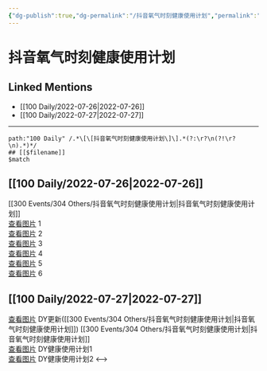```yaml
---
{"dg-publish":true,"dg-permalink":"/抖音氧气时刻健康使用计划","permalink":"/抖音氧气时刻健康使用计划/","created":"2022-12-06T16:58:06.000+08:00","updated":"2023-04-10T17:07:07.000+08:00"}
---
```


# 抖音氧气时刻健康使用计划

## Linked Mentions
- [[100 Daily/2022-07-26\|2022-07-26]]
- [[100 Daily/2022-07-27\|2022-07-27]]


---

```expander
path:"100 Daily" /.*\[\[抖音氧气时刻健康使用计划\]\].*(?:\r?\n(?!\r?\n).*)*/
## [[$filename]]
$match
```
## [[100 Daily/2022-07-26\|2022-07-26]]
[[300 Events/304 Others/抖音氧气时刻健康使用计划\|抖音氧气时刻健康使用计划]]  
[查看图片](https://wx2.sinaimg.cn/large/0088n2Pggy1h4kmma3u5vj30ku112tbb.jpg) 1  
[查看图片](https://wx2.sinaimg.cn/large/0088n2Pggy1h4kmmguv2gj30ku112mzm.jpg) 2  
[查看图片](https://wx1.sinaimg.cn/large/0088n2Pggy1h4kmmqkm63j30ku112q5a.jpg) 3  
[查看图片](https://wx2.sinaimg.cn/large/0088n2Pggy1h4kmn9disoj30ku112mzn.jpg) 4  
[查看图片](https://wx2.sinaimg.cn/large/0088n2Pggy1h4kpkaaynxj30u01hddjz.jpg) 5  
[查看图片](https://wx1.sinaimg.cn/large/0088n2Pggy1h4kpkco6tsj30u01hdtct.jpg) 6
## [[100 Daily/2022-07-27\|2022-07-27]]
[查看图片](https://wx4.sinaimg.cn/large/0088n2Pggy1h4lvtiud7qj30ku112q56.jpg) DY更新([[300 Events/304 Others/抖音氧气时刻健康使用计划\|抖音氧气时刻健康使用计划]])
[[300 Events/304 Others/抖音氧气时刻健康使用计划\|抖音氧气时刻健康使用计划]]  
[查看图片](https://wx2.sinaimg.cn/large/0088n2Pggy1h4lvuoovbdj30ku112goc.jpg) DY健康使用计划1  
[查看图片](https://wx1.sinaimg.cn/large/0088n2Pggy1h4lvv6lk74j30ku112god.jpg) DY健康使用计划2
<-->
